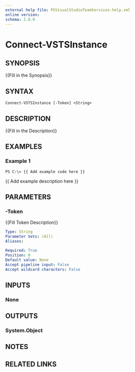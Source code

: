 ```yaml
---
external help file: PSVisualStudioTeamServices-help.xml
online version: 
schema: 2.0.0
---
```


# Connect-VSTSInstance

## SYNOPSIS
{{Fill in the Synopsis}}

## SYNTAX

```
Connect-VSTSInstance [-Token] <String>
```

## DESCRIPTION
{{Fill in the Description}}

## EXAMPLES

### Example 1
```
PS C:\> {{ Add example code here }}
```

{{ Add example description here }}

## PARAMETERS

### -Token
{{Fill Token Description}}

```yaml
Type: String
Parameter Sets: (All)
Aliases: 

Required: True
Position: 0
Default value: None
Accept pipeline input: False
Accept wildcard characters: False
```

## INPUTS

### None

## OUTPUTS

### System.Object

## NOTES

## RELATED LINKS

